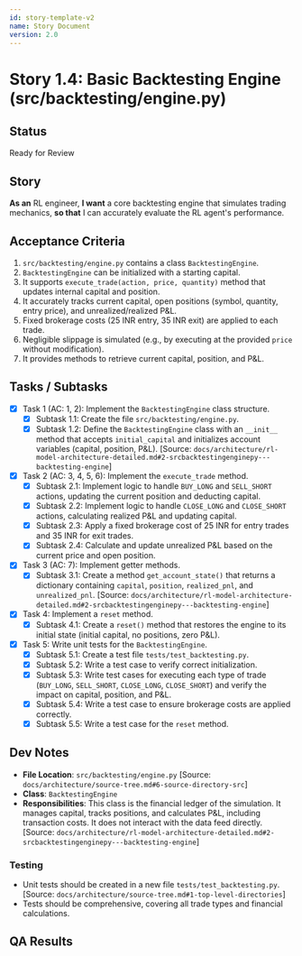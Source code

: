 ```yaml
---
id: story-template-v2
name: Story Document
version: 2.0
---
```


# Story 1.4: Basic Backtesting Engine (src/backtesting/engine.py)

## Status
Ready for Review

## Story
**As an** RL engineer,
**I want** a core backtesting engine that simulates trading mechanics,
**so that** I can accurately evaluate the RL agent's performance.

## Acceptance Criteria
1. `src/backtesting/engine.py` contains a class `BacktestingEngine`.
2. `BacktestingEngine` can be initialized with a starting capital.
3. It supports `execute_trade(action, price, quantity)` method that updates internal capital and position.
4. It accurately tracks current capital, open positions (symbol, quantity, entry price), and unrealized/realized P&L.
5. Fixed brokerage costs (25 INR entry, 35 INR exit) are applied to each trade.
6. Negligible slippage is simulated (e.g., by executing at the provided `price` without modification).
7. It provides methods to retrieve current capital, position, and P&L.

## Tasks / Subtasks
- [x] Task 1 (AC: 1, 2): Implement the `BacktestingEngine` class structure.
    - [x] Subtask 1.1: Create the file `src/backtesting/engine.py`.
    - [x] Subtask 1.2: Define the `BacktestingEngine` class with an `__init__` method that accepts `initial_capital` and initializes account variables (capital, position, P&L). [Source: `docs/architecture/rl-model-architecture-detailed.md#2-srcbacktestingenginepy---backtesting-engine`]
- [x] Task 2 (AC: 3, 4, 5, 6): Implement the `execute_trade` method.
    - [x] Subtask 2.1: Implement logic to handle `BUY_LONG` and `SELL_SHORT` actions, updating the current position and deducting capital.
    - [x] Subtask 2.2: Implement logic to handle `CLOSE_LONG` and `CLOSE_SHORT` actions, calculating realized P&L and updating capital.
    - [x] Subtask 2.3: Apply a fixed brokerage cost of 25 INR for entry trades and 35 INR for exit trades.
    - [x] Subtask 2.4: Calculate and update unrealized P&L based on the current price and open position.
- [x] Task 3 (AC: 7): Implement getter methods.
    - [x] Subtask 3.1: Create a method `get_account_state()` that returns a dictionary containing `capital`, `position`, `realized_pnl`, and `unrealized_pnl`. [Source: `docs/architecture/rl-model-architecture-detailed.md#2-srcbacktestingenginepy---backtesting-engine`]
- [x] Task 4: Implement a `reset` method.
    - [x] Subtask 4.1: Create a `reset()` method that restores the engine to its initial state (initial capital, no positions, zero P&L).
- [x] Task 5: Write unit tests for the `BacktestingEngine`.
    - [x] Subtask 5.1: Create a test file `tests/test_backtesting.py`.
    - [x] Subtask 5.2: Write a test case to verify correct initialization.
    - [x] Subtask 5.3: Write test cases for executing each type of trade (`BUY_LONG`, `SELL_SHORT`, `CLOSE_LONG`, `CLOSE_SHORT`) and verify the impact on capital, position, and P&L.
    - [x] Subtask 5.4: Write a test case to ensure brokerage costs are applied correctly.
    - [x] Subtask 5.5: Write a test case for the `reset` method.

## Dev Notes
- **File Location**: `src/backtesting/engine.py` [Source: `docs/architecture/source-tree.md#6-source-directory-src`]
- **Class**: `BacktestingEngine`
- **Responsibilities**: This class is the financial ledger of the simulation. It manages capital, tracks positions, and calculates P&L, including transaction costs. It does not interact with the data feed directly. [Source: `docs/architecture/rl-model-architecture-detailed.md#2-srcbacktestingenginepy---backtesting-engine`]

### Testing
- Unit tests should be created in a new file `tests/test_backtesting.py`. [Source: `docs/architecture/source-tree.md#1-top-level-directories`]
- Tests should be comprehensive, covering all trade types and financial calculations.

## QA Results
